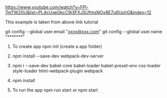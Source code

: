 https://www.youtube.com/watch?v=FPl-7mTW20U&list=PL4cUxeGkcC9i3FXJSUfmsNOx8E7u6UuhG&index=12

This example is taken from above link tutorial

git config --global user.email "xxxx@xxx.com"
git config --global user.name "*******"


1. To create app
npm init
(create a app folder)

1. npm install --save-dev webpack-dev-server

2. npm i --save-dev babel-core babel-loader babel-preset-env  css-loader style-loader html-webpack-plugin webpack

3. npm install

4. To run the app 
    npm run start or npm start